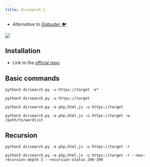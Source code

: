 ```yaml
---
title: dirsearch 📁
---
```

- *Alternative to [Gobuster 🐦](Gobuster.md)*

![](Pasted%20image%2020240501184927.png)

## Installation

- Link to the [official repo](https://github.com/maurosoria/dirsearch)

## Basic commands

```shell
python3 dirsearch.py -u https://target -e*

python3 dirsearch.py -u https://target

python3 dirsearch.py -e php,html,js -u https://target

python3 dirsearch.py -e php,html,js -u https://target -w /path/to/wordlist
```

## Recursion

```shell
python3 dirsearch.py -e php,html,js -u https://target -r

python3 dirsearch.py -e php,html,js -u https://target -r --max-recursion-depth 3 --recursion-status 200-399
```

